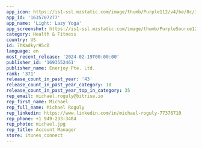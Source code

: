```yaml
---
app_icon: https://is1-ssl.mzstatic.com/image/thumb/Purple112/v4/be/8c/32/be8c32af-1035-c985-ac5c-f3b2e4bb3ee7/AppIcon-1x_U007emarketing-0-7-0-85-220-0.png/1024x1024bb.png
app_id: '1635707277'
app_name: 'Light: Lazy Yoga'
app_screenshot: https://is1-ssl.mzstatic.com/image/thumb/PurpleSource126/v4/d6/c1/00/d6c100fb-62da-ae77-c5e4-a2879622a949/7f29b5fa-1604-48db-bfa8-8b1086be72b0_1.png/1284x2778bb.png
category: Health & Fitness
country: US
id: 7hKadkyrH5cD
language: en
most_recent_release: '2024-02-19T00:00:00'
publisher_id: '1693552461'
publisher_name: Enerjoy Pte. Ltd.
rank: '371'
release_count_in_past_year: '43'
release_count_in_past_year_category: 18
release_count_in_past_year_top_in_category: 35
rep_email: michael.roguly@bitrise.io
rep_first_name: Michael
rep_full_name: Michael Roguly
rep_linkedin: https://www.linkedin.com/in/michael-roguly-77376710
rep_phone: +1 949-233-3404
rep_photo: michael.jpg
rep_title: Account Manager
store: itunes_connect
---
```

